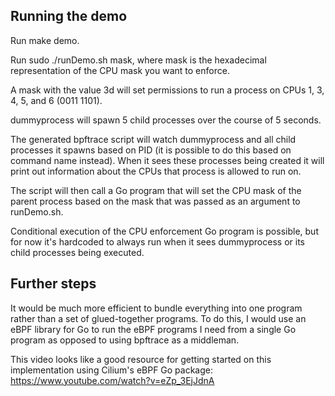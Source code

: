## Running the demo
Run make demo.

Run sudo ./runDemo.sh mask, where mask is the hexadecimal representation of the CPU mask you want to enforce.

A mask with the value 3d will set permissions to run a process on CPUs 1, 3, 4, 5, and 6 (0011 1101).

dummyprocess will spawn 5 child processes over the course of 5 seconds.

The generated bpftrace script will watch dummyprocess and all child processes
it spawns based on PID (it is possible to do this based on command name instead). When it sees
these processes being created it will print out information about the CPUs that process is
allowed to run on. 

The script will then call a Go program that will set the CPU mask of the 
parent process based on the mask that was passed as an argument to runDemo.sh.

Conditional execution of the CPU enforcement Go program is possible, but for now it's hardcoded to always run when it sees dummyprocess or its child processes being executed.

## Further steps
It would be much more efficient to bundle everything into one program rather than a set of glued-together programs.
To do this, I would use an eBPF library for Go to run the eBPF programs I need from a single Go program as opposed to using bpftrace as a middleman.

This video looks like a good resource for getting started on this implementation using Cilium's eBPF Go package:
https://www.youtube.com/watch?v=eZp_3EjJdnA
